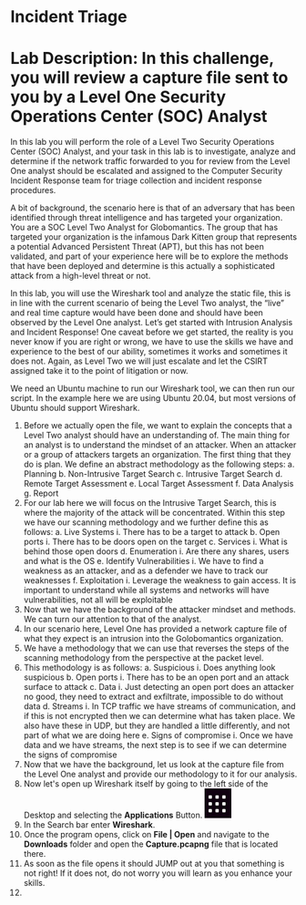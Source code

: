# Incident Triage
# Lab Description: In this challenge, you will review a capture file sent to you by a Level One Security Operations Center (SOC) Analyst
In this lab you will perform the role of a Level Two Security Operations Center (SOC) Analyst, and your task in this lab is to investigate, analyze and determine if the network traffic forwarded to you for review from the Level One analyst should be escalated and assigned to the Computer Security Incident Response team for triage collection and incident response procedures.

A bit of background, the scenario here is that of an adversary that has been identified through threat intelligence and has targeted your organization. You are a SOC Level Two Analyst for Globomantics. The group that has targeted your organization is the infamous Dark Kitten group that represents a potential Advanced Persistent Threat (APT), but this has not been validated, and part of your experience here will be to explore the methods that have been deployed and determine is this actually a sophisticated attack from a high-level threat or not.

In this lab, you will use the Wireshark tool and analyze the static file, this is in line with the current scenario of being the Level Two analyst, the “live” and real time capture would have been done and should have been observed by the Level One analyst. Let’s get started with Intrusion Analysis and Incident Response! One caveat before we get started, the reality is you never know if you are right or wrong, we have to use the skills we have and experience to the best of our ability, sometimes it works and sometimes it does not. Again, as Level Two we will just escalate and let the CSIRT assigned take it to the point of litigation or now.

We need an Ubuntu machine to run our Wireshark tool, we can then run our script. In the example here we are using Ubuntu 20.04, but most versions of Ubuntu should support Wireshark.

1.	Before we actually open the file, we want to explain the concepts that a Level Two analyst should have an understanding of. The main thing for an analyst is to understand the mindset of an attacker. When an attacker or a group of attackers targets an organization. The first thing that they do is plan. We define an abstract methodology as the following steps:
a.	Planning
b.	Non-Intrusive Target Search
c.	Intrusive Target Search
d.	Remote Target Assessment
e.	Local Target Assessment
f.	Data Analysis
g.	Report
4.	For our lab here we will focus on the Intrusive Target Search, this is where the majority of the attack will be concentrated. Within this step we have our scanning methodology and we further define this as follows:
a.	Live Systems
i.	There has to be a target to attack
b.	Open ports
i.	There has to be doors open on the target
c.	Services
i.	What is behind those open doors
d.	Enumeration
i.	Are there any shares, users and what is the OS
e.	Identify Vulnerabilities
i.	We have to find a weakness as an attacker, and as a defender we have to track our weaknesses
f.	Exploitation
i.	Leverage the weakness to gain access. It is important to understand while all systems and networks will have vulnerabilities, not all will be exploitable
5.	Now that we have the background of the attacker mindset and methods. We can turn our attention to that of the analyst.
6.	In our scenario here, Level One has provided a network capture file of what they expect is an intrusion into the Golobomantics organization.
7.	We have a methodology that we can use that reverses the steps of the scanning methodology from the perspective at the packet level.
8.	This methodology is as follows:
a.	Suspicious
i.	Does anything look suspicious
b.	Open ports
i.	There has to be an open port and an attack surface to attack
c.	Data
i.	Just detecting an open port does an attacker no good, they need to extract and exfiltrate, impossible to do without data
d.	Streams
i.	In TCP traffic we have streams of communication, and if this is not encrypted then we can determine what has taken place. We also have these in UDP, but they are handled a little differently, and not part of what we are doing here
e.	Signs of compromise
i.	Once we have data and we have streams, the next step is to see if we can determine the signs of compromise
9.	Now that we have the background, let us look at the capture file from the Level One analyst and provide our methodology to it for our analysis.
10.	Now let's open up Wireshark itself by going to the left side of the Desktop and selecting the **Applications** Button.
![](./SS1.png)
12.	In the Search bar enter **Wireshark**.
13. Once the program opens, click on **File | Open** and navigate to the **Downloads** folder and open the **Capture.pcapng** file that is located there.
14. As soon as the file opens it should JUMP out at you that something is not right! If it does not, do not worry you will learn as you enhance your skills.
15. 
